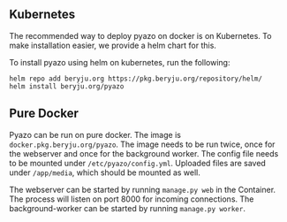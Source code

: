 ## Kubernetes

The recommended way to deploy pyazo on docker is on Kubernetes. To make installation easier, we provide a helm chart for this.

To install pyazo using helm on kubernetes, run the following:

```
helm repo add beryju.org https://pkg.beryju.org/repository/helm/
helm install beryju.org/pyazo
```

## Pure Docker

Pyazo can be run on pure docker. The image is `docker.pkg.beryju.org/pyazo`. The image needs to be run twice, once for the webserver and once for the background worker. The config file needs to be mounted under `/etc/pyazo/config.yml`. Uploaded files are saved under `/app/media`, which should be mounted as well.

The webserver can be started by running `manage.py web` in the Container. The process will listen on port 8000 for incoming connections.
The background-worker can be started by running `manage.py worker`.

